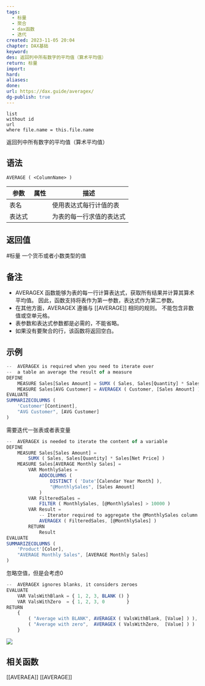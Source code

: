 ```yaml
---
tags:
  - 标量
  - 聚合
  - dax函数
  - 迭代
created: 2023-11-05 20:04
chapter: DAX基础
keyword: 
des: 返回列中所有数字的平均值（算术平均值）
return: 标量
import: 
hard: 
aliases: 
done: 
url: https://dax.guide/averagex/
dg-publish: true
---
```


```dataview
list 
without id
url
where file.name = this.file.name
```

返回列中所有数字的平均值（算术平均值）

## 语法

```DAX
AVERAGE ( <ColumnName> )
```

| **参数** | **属性** | **描述**                 |
| -------- | -------- | ------------------------ |
| 表名     |          | 使用表达式每行计值的表   |
| 表达式   |          | 为表的每一行求值的表达式 |

## 返回值

#标量 一个货币或者小数类型的值

## 备注
- AVERAGEX 函数能够为表的每一行计算表达式，获取所有结果并计算其算术平均值。 因此，函数支持将表作为第一参数，表达式作为第二参数。 
- 在其他方面，AVERAGEX 遵循与 [[AVERAGE]] 相同的规则。 不能包含非数值或空单元格。  
- 表参数和表达式参数都是必需的，不能省略。  
- 如果没有要聚合的行，该函数将返回空白。  


## 示例

```js
--  AVERAGEX is required when you need to iterate over
--  a table an average the result of a measure
DEFINE
    MEASURE Sales[Sales Amount] = SUMX ( Sales, Sales[Quantity] * Sales[Net Price] )
    MEASURE Sales[AVG Customer] = AVERAGEX ( Customer, [Sales Amount] )
EVALUATE
SUMMARIZECOLUMNS (
    'Customer'[Continent],
    "AVG Customer", [AVG Customer]
)
```

需要迭代一张表或者表变量
```js
--  AVERAGEX is needed to iterate the content of a variable
DEFINE
    MEASURE Sales[Sales Amount] =
        SUMX ( Sales, Sales[Quantity] * Sales[Net Price] )
    MEASURE Sales[AVERAGE Monthly Sales] =
        VAR MonthlySales =
            ADDCOLUMNS (
                DISTINCT ( 'Date'[Calendar Year Month] ),
                "@MonthlySales", [Sales Amount]
            )
        VAR FilteredSales =
            FILTER ( MonthlySales, [@MonthlySales] > 10000 )
        VAR Result =
            -- Iterator required to aggregate the @MonthlySales column       
            AVERAGEX ( FilteredSales, [@MonthlySales] )
        RETURN
            Result
EVALUATE
SUMMARIZECOLUMNS (
    'Product'[Color],
    "AVERAGE Monthly Sales", [AVERAGE Monthly Sales]
)
```

忽略空值，但是会考虑0
```js
--  AVERAGEX ignores blanks, it considers zeroes
EVALUATE
    VAR ValsWithBlank = { 1, 2, 3, BLANK () }
    VAR ValsWithZero  = { 1, 2, 3, 0        }
RETURN
    {
        ( "Average with BLANK", AVERAGEX ( ValsWithBlank, [Value] ) ),
        ( "Average with zero",  AVERAGEX ( ValsWithZero,  [Value] ) )
    }
```
![](https://s2.loli.net/2023/11/05/AurT3N6dvEL8ySB.png)

## 相关函数

[[AVERAEA]]
[[AVERAGE]]